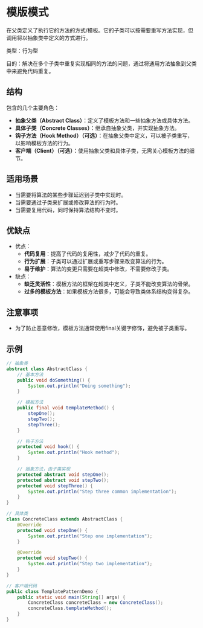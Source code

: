# 模版模式

在父类定义了执行它的方法的方式/模板。它的子类可以按需要重写方法实现，但调用将以抽象类中定义的方式进行。

类型：行为型

目的：解决在多个子类中重复实现相同的方法的问题，通过将通用方法抽象到父类中来避免代码重复。

## 结构

包含的几个主要角色：

- **抽象父类（Abstract Class）**：定义了模板方法和一些抽象方法或具体方法。
- **具体子类（Concrete Classes）**：继承自抽象父类，并实现抽象方法。
- **钩子方法（Hook Method）（可选）**：在抽象父类中定义，可以被子类重写，以影响模板方法的行为。
- **客户端（Client）（可选）**：使用抽象父类和具体子类，无需关心模板方法的细节。

## 适用场景

- 当需要将算法的某些步骤延迟到子类中实现时。
- 当需要通过子类来扩展或修改算法的行为时。
- 当需要复用代码，同时保持算法结构不变时。

## 优缺点

- 优点：
  - **代码复用**：提高了代码的复用性，减少了代码的重复。
  - **行为扩展**：子类可以通过扩展或重写步骤来改变算法的行为。
  - **易于维护**：算法的变更只需要在超类中修改，不需要修改子类。
- 缺点：
  - **缺乏灵活性**：模板方法的框架在超类中定义，子类不能改变算法的骨架。
  - **过多的模板方法**：如果模板方法很多，可能会导致类体系结构变得复杂。

## 注意事项

- 为了防止恶意修改，模板方法通常使用final关键字修饰，避免被子类重写。

## 示例

```java
// 抽象类
abstract class AbstractClass {
    // 基本方法
    public void doSomething() {
        System.out.println("Doing something");
    }

    // 模板方法
    public final void templateMethod() {
        stepOne();
        stepTwo();
        stepThree();
    }

    // 钩子方法
    protected void hook() {
        System.out.println("Hook method");
    }

    // 抽象方法，由子类实现
    protected abstract void stepOne();
    protected abstract void stepTwo();
    protected void stepThree() {
        System.out.println("Step three common implementation");
    }
}

// 具体类
class ConcreteClass extends AbstractClass {
    @Override
    protected void stepOne() {
        System.out.println("Step one implementation");
    }

    @Override
    protected void stepTwo() {
        System.out.println("Step two implementation");
    }
}

// 客户端代码
public class TemplatePatternDemo {
    public static void main(String[] args) {
        ConcreteClass concreteClass = new ConcreteClass();
        concreteClass.templateMethod();
    }
}
```
